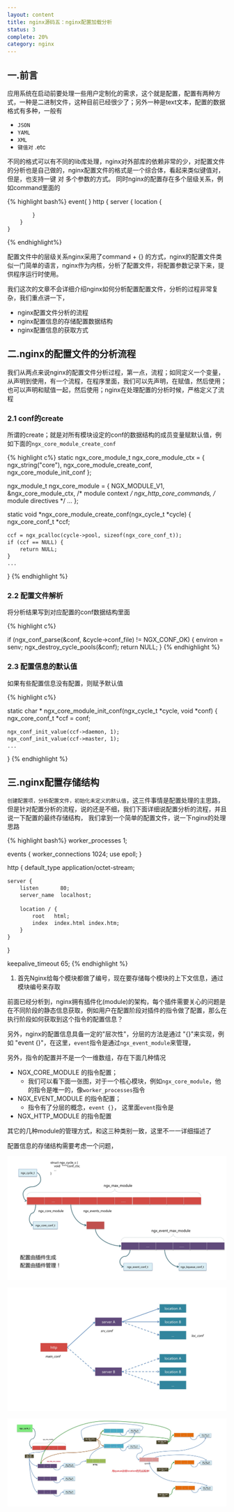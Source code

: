 ```yaml
---
layout: content
title: nginx源码五：nginx配置加载分析
status: 3
complete: 20% 
category: nginx
---
```


## 一.前言
应用系统在启动前要处理一些用户定制化的需求，这个就是配置，配置有两种方式，一种是二进制文件，这种目前已经很少了；另外一种是text文本，配置的数据格式有多种，一般有
- `JSON`
- `YAML`
- `XML`
- `键值对` 
.etc

不同的格式可以有不同的lib库处理，nginx对外部库的依赖非常的少，对配置文件的分析也是自己做的，nginx配置文件的格式是一个综合体，看起来类似键值对，但是，也支持一键 对 多个参数的方式。 同时nginx的配置存在多个层级关系，例如command里面的

{% highlight bash%}
    event{
    }
    http {
        server {
            location {

            }
        }
    }
{% endhighlight%}

配置文件中的层级关系nginx采用了command + {} 的方式，nginx的配置文件类似一门简单的语言，nginx作为内核，分析了配置文件，将配置参数记录下来，提供程序运行时使用。

我们这次的文章不会详细介绍nginx如何分析配置配置文件，分析的过程非常复杂，我们重点讲一下，
- nginx配置文件分析的流程
- nginx配置信息的存储配置数据结构
- nginx配置信息的获取方式


## 二.nginx的配置文件的分析流程

我们从两点来说nginx的配置文件分析过程，第一点，流程；如同定义一个变量，从声明到使用，有一个流程，在程序里面，我们可以先声明，在赋值，然后使用； 也可以声明和赋值一起，然后使用；nginx在处理配置的分析时候，严格定义了流程

### 2.1 conf的create
所谓的create；就是对所有模块设定的conf的数据结构的成员变量赋默认值，例如下面的`ngx_core_module_create_conf`
   
{% highlight c%}
static ngx_core_module_t  ngx_core_module_ctx = {
    ngx_string("core"),
    ngx_core_module_create_conf,
    ngx_core_module_init_conf
};


ngx_module_t  ngx_core_module = {
    NGX_MODULE_V1,
    &ngx_core_module_ctx,                  /* module context */
    ngx_http_core_commands,                /* module directives */
    ...
};

static void *ngx_core_module_create_conf(ngx_cycle_t *cycle) {
    ngx_core_conf_t  *ccf;

    ccf = ngx_pcalloc(cycle->pool, sizeof(ngx_core_conf_t));
    if (ccf == NULL) {
        return NULL;
    }
    ...

}
{% endhighlight %}

### 2.2 配置文件解析

将分析结果写到对应配置的conf数据结构里面

{% highlight c%}

if (ngx_conf_parse(&conf, &cycle->conf_file) != NGX_CONF_OK) {
    environ = senv;
    ngx_destroy_cycle_pools(&conf);
    return NULL;
}
{% endhighlight %}

### 2.3 配置信息的默认值
如果有些配置信息没有配置，则赋予默认值

{% highlight c%}

static char *
ngx_core_module_init_conf(ngx_cycle_t *cycle, void *conf)
{
    ngx_core_conf_t  *ccf = conf;

    ngx_conf_init_value(ccf->daemon, 1);
    ngx_conf_init_value(ccf->master, 1);
    ...
}
{% endhighlight %}

## 三.nginx配置存储结构

`创建配置项，分析配置文件，初始化未定义的默认值`，这三件事情是配置处理的主思路，但是针对配置分析的流程，说的还是不细，我们下面详细说配置分析的流程，并且说一下配置的最终存储结构， 我们拿到一个简单的配置文件，说一下nginx的处理思路

{% highlight bash%}
worker_processes  1;

events {
    worker_connections  1024;
    use epoll;
}


http {
    default_type  application/octet-stream;

    server {
        listen       80;
        server_name  localhost;

        location / {
            root   html;
            index  index.html index.htm;
        }
    }
}

keepalive_timeout  65;
{% endhighlight %}

1. 首先Nginx给每个模块都做了编号，现在要存储每个模块的上下文信息，通过模块编号来存取





前面已经分析到，nginx拥有插件化(module)的架构，每个插件需要关心的问题是在不同阶段的静态信息获取，例如用户在配置阶段对插件的指令做了配置，那么在执行阶段如何获取到这个指令的配置信息？ 

另外，nginx的配置信息具备一定的"层次性"，分层的方法是通过 "{}"来实现，例如 "event {}"，在这里，`event`指令是通过`ngx_event_module`来管理，


另外，指令的配置并不是一个一维数组，存在下面几种情况
- NGX_CORE_MODULE 的指令配置； 
    - 我们可以看下面一张图，对于一个核心模块，例如`ngx_core_module`，他的指令是唯一的，像`worker_processes`指令
- NGX_EVENT_MODULE 的指令配置；
    - 指令有了分层的概念，`event {}`， 这里面`event`指令是
- NGX_HTTP_MODULE 的指令配置

其它的几种module的管理方式，和这三种类别一致，这里不一一详细描述了


配置信息的存储结构需要考虑一个问题，




![ngx_http_conf](/images/nginx/ngx_conf.jpg)


![ngx_http_conf](/images/nginx/ngx_conf2.jpg)


![ngx_http_conf](/images/nginx/ngx_http_conf.jpg)


